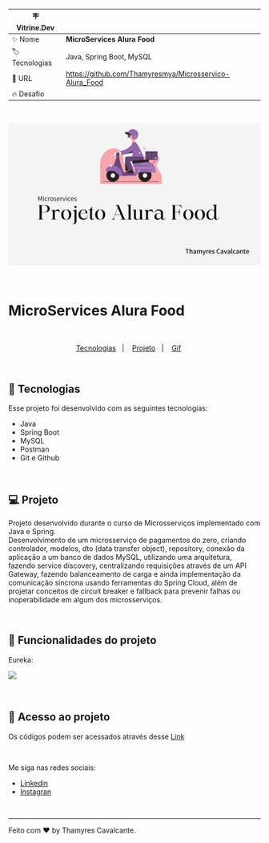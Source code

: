 
| :placard: Vitrine.Dev |     |
| -------------  | --- |
| :sparkles: Nome        | **MicroServices Alura Food**
| :label: Tecnologias | Java, Spring Boot, MySQL
| :rocket: URL         | https://github.com/Thamyresmya/Microsservico-Alura_Food
| :fire: Desafio     | 

<br>

![](geral/Capa.png)

<br>

# MicroServices Alura Food

<br>

<p align="center">
  <a href="#-tecnologias">Tecnologias</a>&nbsp;&nbsp;&nbsp;|&nbsp;&nbsp;&nbsp;  
  <a href="#-projeto">Projeto</a>&nbsp;&nbsp;&nbsp;|&nbsp;&nbsp;&nbsp;  
  <a href="#-gif">Gif</a>&nbsp;&nbsp;&nbsp;&nbsp;&nbsp;&nbsp;
</p>

<br>


## 🚀 Tecnologias

Esse projeto foi desenvolvido com as seguintes tecnologias:

- Java
- Spring Boot
- MySQL
- Postman
- Git e Github

<br>

## 💻 Projeto

Projeto desenvolvido durante o curso de Microsserviços implementado com Java e Spring.<br>
Desenvolvimento de um microsserviço de pagamentos do zero, criando controlador, modelos, dto (data transfer object), repository, conexão da aplicação a um banco de dados MySQL, utilizando uma arquitetura, fazendo service discovery, centralizando requisições através de um API Gateway, fazendo balanceamento de carga e ainda implementação da comunicação síncrona usando ferramentas do Spring Cloud, além de projetar conceitos de circuit breaker e fallback para prevenir falhas ou inoperabilidade em algum dos microsserviços.

<br>

## 🔨 Funcionalidades do projeto

Eureka:

![](geral/gif/Gateway.gif)



<br>

## 📁 Acesso ao projeto

Os códigos podem ser acessados através desse [Link](https://github.com/Thamyresmya/Microsservico-Alura_Food)

<br>


Me siga nas redes sociais:
- [Linkedin](https://www.linkedin.com/in/thamyrescavalcante/)
- [Instagran](https://www.instagram.com/thamyres__cavalcante/)

<br>

---

Feito com ♥ by Thamyres Cavalcante.



